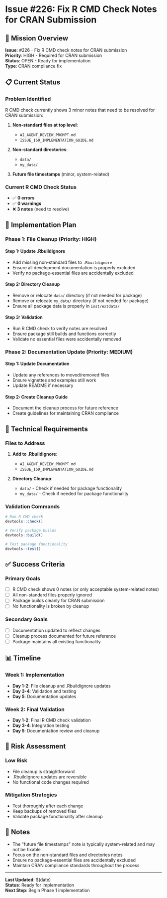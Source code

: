 # Issue #226: Fix R CMD Check Notes for CRAN Submission

## 🎯 **Mission Overview**

**Issue**: #226 - Fix R CMD check notes for CRAN submission  
**Priority**: HIGH - Required for CRAN submission  
**Status**: OPEN - Ready for implementation  
**Type**: CRAN compliance fix

## 📋 **Current Status**

### **Problem Identified**
R CMD check currently shows 3 minor notes that need to be resolved for CRAN submission:

1. **Non-standard files at top level**:
   - `AI_AGENT_REVIEW_PROMPT.md`
   - `ISSUE_160_IMPLEMENTATION_GUIDE.md`

2. **Non-standard directories**:
   - `data/`
   - `my_data/`

3. **Future file timestamps** (minor, system-related)

### **Current R CMD Check Status**
- ✅ **0 errors**
- ✅ **0 warnings** 
- ❌ **3 notes** (need to resolve)

## 🎯 **Implementation Plan**

### **Phase 1: File Cleanup (Priority: HIGH)**

#### **Step 1: Update .Rbuildignore**
- Add missing non-standard files to `.Rbuildignore`
- Ensure all development documentation is properly excluded
- Verify no package-essential files are accidentally excluded

#### **Step 2: Directory Cleanup**
- Remove or relocate `data/` directory (if not needed for package)
- Remove or relocate `my_data/` directory (if not needed for package)
- Ensure all package data is properly in `inst/extdata/`

#### **Step 3: Validation**
- Run R CMD check to verify notes are resolved
- Ensure package still builds and functions correctly
- Validate no essential files were accidentally removed

### **Phase 2: Documentation Update (Priority: MEDIUM)**

#### **Step 1: Update Documentation**
- Update any references to moved/removed files
- Ensure vignettes and examples still work
- Update README if necessary

#### **Step 2: Create Cleanup Guide**
- Document the cleanup process for future reference
- Create guidelines for maintaining CRAN compliance

## 🔧 **Technical Requirements**

### **Files to Address**
1. **Add to .Rbuildignore**:
   - `AI_AGENT_REVIEW_PROMPT.md`
   - `ISSUE_160_IMPLEMENTATION_GUIDE.md`

2. **Directory Cleanup**:
   - `data/` - Check if needed for package functionality
   - `my_data/` - Check if needed for package functionality

### **Validation Commands**
```r
# Run R CMD check
devtools::check()

# Verify package builds
devtools::build()

# Test package functionality
devtools::test()
```

## ✅ **Success Criteria**

### **Primary Goals**
- [ ] R CMD check shows 0 notes (or only acceptable system-related notes)
- [ ] All non-standard files properly ignored
- [ ] Package builds cleanly for CRAN submission
- [ ] No functionality is broken by cleanup

### **Secondary Goals**
- [ ] Documentation updated to reflect changes
- [ ] Cleanup process documented for future reference
- [ ] Package maintains all existing functionality

## 📊 **Timeline**

### **Week 1: Implementation**
- **Day 1-2**: File cleanup and .Rbuildignore updates
- **Day 3-4**: Validation and testing
- **Day 5**: Documentation updates

### **Week 2: Final Validation**
- **Day 1-2**: Final R CMD check validation
- **Day 3-4**: Integration testing
- **Day 5**: Documentation review and cleanup

## 🚨 **Risk Assessment**

### **Low Risk**
- File cleanup is straightforward
- .Rbuildignore updates are reversible
- No functional code changes required

### **Mitigation Strategies**
- Test thoroughly after each change
- Keep backups of removed files
- Validate package functionality after cleanup

## 📝 **Notes**

- The "future file timestamps" note is typically system-related and may not be fixable
- Focus on the non-standard files and directories notes
- Ensure no package-essential files are accidentally excluded
- Maintain CRAN compliance standards throughout the process

---

**Last Updated**: $(date)  
**Status**: Ready for implementation  
**Next Step**: Begin Phase 1 implementation
